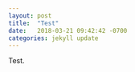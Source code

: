 ```yaml
---
layout: post
title:  "Test"
date:   2018-03-21 09:42:42 -0700
categories: jekyll update
---
```


Test.
